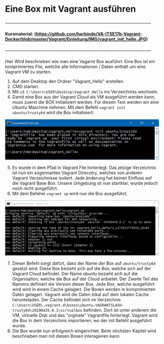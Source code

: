 # Eine Box mit Vagrant ausführen
#### -------------------------------------------------------------------------
#### Kursmaterial: (https://github.com/harbinde/VA-ITSE17b-Vagrant-Docker/blob/master/Vagrant/Einleitung/IMG/vagrant_init_hello.JPG)
#### -------------------------------------------------------------------------

Hier Wird beschrieben wie man eine Vagarnt Box ausführt. Eine Box ist ein komprimiertes File, wellche alle Informationen / Daten enthält um eine Vagrant VM zu starten.

1) Auf dem Desktop den Ordner "Vagrant_Hello" erstellen.
2) CMD starten.
3) Mit `cd C:\Users\USER\Desktop\Vagrant_Hello` ins Verzeichniss wechseln.
4) Damit eine Box aus der Vagrant Cloud als VM ausgeführt werden kann, muss zuerst die BOX initialisiert werden.
Für diesen Test werden wir eine Ubuntu Maschine nehmen.
Mit dem Befehl `vagrant init ubuntu/trusty64` wird die Box initialisiert:

![alt text](https://github.com/harbinde/VA-ITSE17b-Vagrant-Docker/blob/master/Vagrant/Einleitung/IMG/vagrant_init_hello.JPG)

5) Es wurde in dem Pfad in Vagrant File hinterlegt. Das jetzige Verzeichnis ist nun ein sogennantes Vagrant Direcotry, welches von anderen Vagrant Verzeichnisse isoliert. Jede änderung hat keinen Einfluss auf die Vagrant Base Box. Unsere Umgebung ist nun startklar, wurde jedoch noch nicht ausgeführt.
6) Mit dem Befehel `vagrant up` wird nun die Box ausgeführt. 

![alt text](https://github.com/harbinde/VA-ITSE17b-Vagrant-Docker/blob/master/Vagrant/Einleitung/IMG/vagrant_up_hello.JPG)

7) Dieser Befehl sorgt dafürt, dass der Name der Box auf `ubuntu/trusty64` gesetzt wird. Diese Box bezieht sich auf die Box, welche sich auf der Vagrant Cloud befindet. Der Name ubuntu bezieht sich auf die Organisation, welche die Box auf der Cloud anbietet. Der Zweite Teil des Namens definiert die Version dieser Box. Jede Box, welche ausgeführt wird wird in einem Cache gelagert. Die Boxen werden in komprimierten Daten gelagert. Vagrant wird die Daten lokal auf dem lokalen Cache herunteladen. Der Cache befindet sich im Verzeichnis `C:\Users\USER\.vagrant.d\boxes\ubuntu-VAGRANTSLASH-trusty64\20190429.0.1\virtualbox` befinden. Dort ist unter anderem die VM, virtuelle Disk und das "orginale" Vagrantfile hinterlegt. Vagrant wird die Box in dem Verzeichnis importieren, wo der init Befehl ausgeführt wurde.
8) Die Box wurde nun erfolgreich eingerichtet. Beim nöchsten Kapitel wird beschrieben man mit diesen Boxen interagieren kann.
